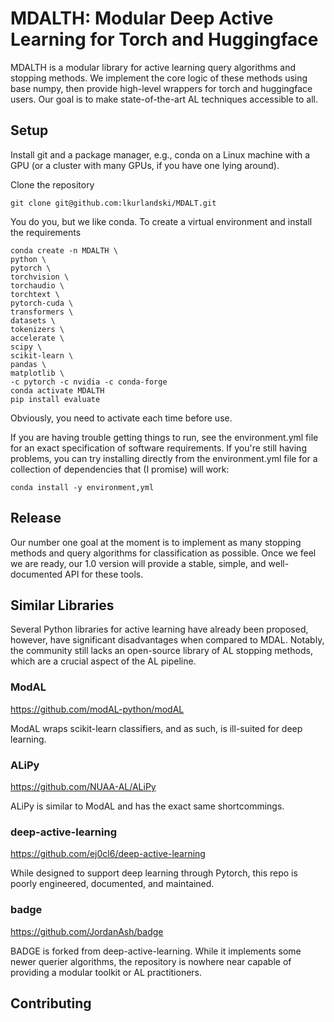 # MDALTH: Modular Deep Active Learning for Torch and Huggingface

MDALTH is a modular library for active learning query algorithms and stopping methods. We implement the core logic of these methods using base numpy, then provide high-level wrappers for torch and huggingface users. Our goal is to make state-of-the-art AL techniques accessible to all.

## Setup

Install git and a package manager, e.g., conda on a Linux machine with a GPU (or a cluster with many GPUs, if you have one lying around).

Clone the repository
```
git clone git@github.com:lkurlandski/MDALT.git
```

You do you, but we like conda. To create a virtual environment and install the requirements
```
conda create -n MDALTH \
python \
pytorch \
torchvision \
torchaudio \
torchtext \
pytorch-cuda \
transformers \
datasets \
tokenizers \
accelerate \
scipy \
scikit-learn \
pandas \
matplotlib \
-c pytorch -c nvidia -c conda-forge
conda activate MDALTH
pip install evaluate
```

Obviously, you need to activate each time before use. 

If you are having trouble getting things to run, see the environment.yml file for an exact specification of software requirements. If you're still having problems, you can try installing directly from the environment.yml file for a collection of dependencies that (I promise) will work:
```
conda install -y environment,yml
```

## Release

Our number one goal at the moment is to implement as many stopping methods and query algorithms for classification as possible. Once we feel we are ready, our 1.0 version will provide a stable, simple, and well-documented API for these tools.

## Similar Libraries

Several Python libraries for active learning have already been proposed, however, have significant disadvantages when compared to MDAL. Notably, the community still lacks an open-source library of AL stopping methods, which are a crucial aspect of the AL pipeline.

### ModAL

https://github.com/modAL-python/modAL

ModAL wraps scikit-learn classifiers, and as such, is ill-suited for deep learning.

### ALiPy

https://github.com/NUAA-AL/ALiPy

ALiPy is similar to ModAL and has the exact same shortcommings.

### deep-active-learning

https://github.com/ej0cl6/deep-active-learning

While designed to support deep learning through Pytorch, this repo is poorly engineered, documented, and maintained.

### badge

https://github.com/JordanAsh/badge

BADGE is forked from deep-active-learning. While it implements some newer querier algorithms, the repository is nowhere near capable of providing a modular toolkit or AL practitioners.

## Contributing


